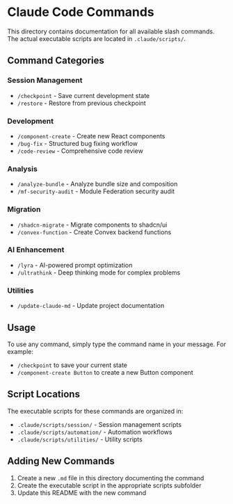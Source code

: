 # Claude Code Commands

This directory contains documentation for all available slash commands. The actual executable scripts are located in `.claude/scripts/`.

## Command Categories

### Session Management
- `/checkpoint` - Save current development state
- `/restore` - Restore from previous checkpoint

### Development
- `/component-create` - Create new React components
- `/bug-fix` - Structured bug fixing workflow
- `/code-review` - Comprehensive code review

### Analysis
- `/analyze-bundle` - Analyze bundle size and composition
- `/mf-security-audit` - Module Federation security audit

### Migration
- `/shadcn-migrate` - Migrate components to shadcn/ui
- `/convex-function` - Create Convex backend functions

### AI Enhancement
- `/lyra` - AI-powered prompt optimization
- `/ultrathink` - Deep thinking mode for complex problems

### Utilities
- `/update-claude-md` - Update project documentation

## Usage

To use any command, simply type the command name in your message. For example:
- `/checkpoint` to save your current state
- `/component-create Button` to create a new Button component

## Script Locations

The executable scripts for these commands are organized in:
- `.claude/scripts/session/` - Session management scripts
- `.claude/scripts/automation/` - Automation workflows
- `.claude/scripts/utilities/` - Utility scripts

## Adding New Commands

1. Create a new `.md` file in this directory documenting the command
2. Create the executable script in the appropriate scripts subfolder
3. Update this README with the new command